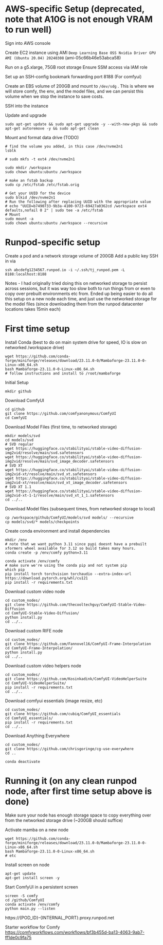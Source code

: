 
# AWS-specific Setup (deprecated, note that A10G is not enough VRAM to run well)
Sign into AWS console

Create EC2 instance using AMI
`Deep Learning Base OSS Nvidia Driver GPU AMI (Ubuntu 20.04) 20240308` (ami-05c66b46e53abca58)

Run on a g5.xlarge, 75GB root storage
Ensure SSM access via IAM role

Set up an SSH-config bookmark forwarding port 8188 (For comfyui)

Create an EBS volume of 200GB and mount to `/dev/sdg` . This is where we will store comfy, the env, and the model files, and we can persist this volume when we stop the instance to save costs.

SSH into the instance

Update and upgrade
```
sudo apt-get update && sudo apt-get upgrade -y --with-new-pkgs && sudo apt-get autoremove -y && sudo apt-get clean
```

Mount and format data drive (TODO)
```
# find the volume you added, in this case /dev/nvme2n1
lsblk

# sudo mkfs -t ext4 /dev/nvme2n1

sudo mkdir /workspace
sudo chown ubuntu:ubuntu /workspace

# make an fstab backup
sudo cp /etc/fstab /etc/fstab.orig

# Get your UUID for the device
sudo blkid /dev/nvme2n1
# Run the following after replacing UUID with the appropriate value
# echo "UUID=b7490733-9b3a-4100-9723-69427a0362cd /workspace ext4 defaults,nofail 0 2" | sudo tee -a /etc/fstab
# Mount
sudo mount -a
sudo chown ubuntu:ubuntu /workspace --recursive
```

# Runpod-specific setup
Create a pod and a network storage volume of 200GB
Add a public key
SSH in via 
```
ssh abcdefg1234567.runpod.io -i ~/.ssh/tj_runpod.pem -L 8188:localhost:8188
```

Notes - I had originally tried doing this on networked storage to persist across sessions, but it was way too slow both to run things from or even to copy over prebuilt environments etc from. Ended up being easier to do all this setup on a new node each time, and just use the networked storage for the model files (since downloading them from the runpod datacenter locations takes 15min each)

# First time setup

Install Conda
(best to do on main system drive for speed, IO is slow on networked /workspace drive)
```
wget https://github.com/conda-forge/miniforge/releases/download/23.11.0-0/Mambaforge-23.11.0-0-Linux-x86_64.sh
bash Mambaforge-23.11.0-0-Linux-x86_64.sh
# follow instructions and install to /root/mambaforge
```

Initial Setup
```
mkdir github
```

Download ComfyUI
```
cd github
git clone https://github.com/comfyanonymous/ComfyUI
cd ComfyUI
```

Download Model Files (first time, to networked storage)
```
mkdir models/svd
cd models/svd
# SVD regular
wget https://huggingface.co/stabilityai/stable-video-diffusion-img2vid/resolve/main/svd.safetensors
wget https://huggingface.co/stabilityai/stable-video-diffusion-img2vid/resolve/main/svd_image_decoder.safetensors
# SVD XT
wget https://huggingface.co/stabilityai/stable-video-diffusion-img2vid-xt/resolve/main/svd_xt.safetensors
wget https://huggingface.co/stabilityai/stable-video-diffusion-img2vid-xt/resolve/main/svd_xt_image_decoder.safetensors
# SVD XT 1.1
wget https://huggingface.co/stabilityai/stable-video-diffusion-img2vid-xt-1-1/resolve/main/svd_xt_1_1.safetensors
cd ../..
```

Download Model files (subsequent times, from networked storage to local)
```
cp /workspace/github/ComfyUI/models/svd models/ --recursive
cp models/svd/* models/checkpoints
```

Create conda environment and install dependencies
```
mkdir /env
# note that we want python 3.11 since pypi doesnt have a prebuilt xformers wheel available for 3.12 so build takes many hours.
conda create -p /env/comfy python=3.11

conda activate /env/comfy
# make sure we're using the conda pip and not system pip
which pip
pip install torch torchvision torchaudio --extra-index-url https://download.pytorch.org/whl/cu121
pip install -r requirements.txt
```

Download custom video node
```
cd custom_nodes/
git clone https://github.com/thecooltechguy/ComfyUI-Stable-Video-Diffusion
cd ComfyUI-Stable-Video-Diffusion/
python install.py
cd ../..
```

Download custom RIFE node
```
cd custom_nodes/
git clone https://github.com/Fannovel16/ComfyUI-Frame-Interpolation
cd ComfyUI-Frame-Interpolation/
python install.py
cd ../..
```

Download custom video helpers node
```
cd custom_nodes/
git clone https://github.com/Kosinkadink/ComfyUI-VideoHelperSuite
cd ComfyUI-VideoHelperSuite/
pip install -r requirements.txt
cd ../..
```

Download comfyui essentials (image resize, etc)
```
cd custom_nodes/
git clone https://github.com/cubiq/ComfyUI_essentials
cd ComfyUI_essentials/
pip install -r requirements.txt
cd ../..
```

Download Anything Everywhere
```
cd custom_nodes/
git clone https://github.com/chrisgoringe/cg-use-everywhere
cd ..
```

```
conda deactivate
```


# Running it (on any clean runpod node, after first time setup above is done)
Make sure your node has enough storage space to copy everything over from the networked storage drive (~200GB should suffice)

Activate mamba on a new node
```
wget https://github.com/conda-forge/miniforge/releases/download/23.11.0-0/Mambaforge-23.11.0-0-Linux-x86_64.sh
bash Mambaforge-23.11.0-0-Linux-x86_64.sh
# etc
```

Install screen on node
```
apt-get update
apt-get install screen -y
```

Start ComfyUI in a persistent screen
```
screen -S comfy
cd /github/ComfyUI
conda activate /env/comfy
python main.py --listen
```
https://{POD_ID}-{INTERNAL_PORT}.proxy.runpod.net


Starter workflow for Comfy
https://comfyworkflows.com/workflows/bf3b455d-ba13-4063-9ab7-ff1de0c9fa75
